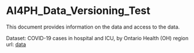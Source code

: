 # AI4PH_Data_Versioning_Test

This document provides information on the data and access to the data.

Dataset: COVID-19 cases in hospital and ICU, by Ontario Health (OH) region 
url: [data](https://data.ontario.ca/dataset/8f3a449b-bde5-4631-ada6-8bd94dbc7d15/resource/e760480e-1f95-4634-a923-98161cfb02fa/download/region_hospital_icu_covid_data.csv)


